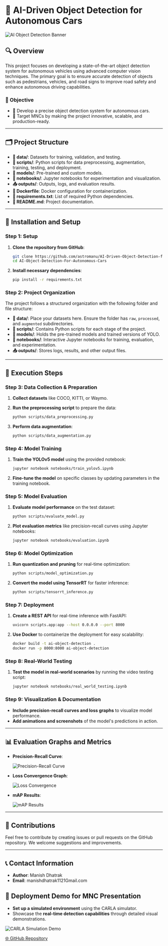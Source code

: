 # 🚗 **AI-Driven Object Detection for Autonomous Cars**

![AI Object Detection Banner](https://via.placeholder.com/1200x400.png?text=AI+Driven+Object+Detection+for+Autonomous+Cars-)

## 🔍 Overview

This project focuses on developing a state-of-the-art object detection system for autonomous vehicles using advanced computer vision techniques. The primary goal is to ensure accurate detection of objects such as pedestrians, vehicles, and road signs to improve road safety and enhance autonomous driving capabilities.

### 🎯 Objective

- 🚀 Develop a precise object detection system for autonomous cars.
- 🎯 Target MNCs by making the project innovative, scalable, and production-ready.

---

## 🗂️ Project Structure

- **📂 data/**: Datasets for training, validation, and testing.
- **📜 scripts/**: Python scripts for data preprocessing, augmentation, training, testing, and deployment.
- **📁 models/**: Pre-trained and custom models.
- **📓 notebooks/**: Jupyter notebooks for experimentation and visualization.
- **📤 outputs/**: Outputs, logs, and evaluation results.
- **🐳 Dockerfile**: Docker configuration for containerization.
- **📄 requirements.txt**: List of required Python dependencies.
- **📖 README.md**: Project documentation.

---

## 🚀 Installation and Setup

### Step 1: Setup

1. **Clone the repository from GitHub**:

    ```bash
    git clone https://github.com/astromanu/AI-Driven-Object-Detection-for-Autonomous-Cars-.git
    cd AI-Object-Detection-For-Autonomous-Cars
    ```

2. **Install necessary dependencies**:

    ```bash
    pip install -r requirements.txt
    ```

### Step 2: Project Organization

The project follows a structured organization with the following folder and file structure:

- **📂 data/**: Place your datasets here. Ensure the folder has `raw`, `processed`, and `augmented` subdirectories.
- **📜 scripts/**: Contains Python scripts for each stage of the project.
- **📁 models/**: Holds the pre-trained models and trained versions of YOLO.
- **📓 notebooks/**: Interactive Jupyter notebooks for training, evaluation, and experimentation.
- **📤 outputs/**: Stores logs, results, and other output files.

---

## 🔧 Execution Steps

### Step 3: Data Collection & Preparation

1. **Collect datasets** like COCO, KITTI, or Waymo.

2. **Run the preprocessing script** to prepare the data:

    ```bash
    python scripts/data_preprocessing.py
    ```

3. **Perform data augmentation**:

    ```bash
    python scripts/data_augmentation.py
    ```

### Step 4: Model Training

1. **Train the YOLOv5 model** using the provided notebook:

    ```bash
    jupyter notebook notebooks/train_yolov5.ipynb
    ```

2. **Fine-tune the model** on specific classes by updating parameters in the training notebook.

### Step 5: Model Evaluation

1. **Evaluate model performance** on the test dataset:

    ```bash
    python scripts/evaluate_model.py
    ```

2. **Plot evaluation metrics** like precision-recall curves using Jupyter notebooks:

    ```bash
    jupyter notebook notebooks/evaluation.ipynb
    ```


### Step 6: Model Optimization

1. **Run quantization and pruning** for real-time optimization:

    ```bash
    python scripts/model_optimization.py
    ```

2. **Convert the model using TensorRT** for faster inference:

    ```bash
    python scripts/tensorrt_inference.py
    ```

### Step 7: Deployment

1. **Create a REST API** for real-time inference with FastAPI:

    ```bash
    uvicorn scripts.app:app --host 0.0.0.0 --port 8000
    ```

2. **Use Docker** to containerize the deployment for easy scalability:

    ```bash
    docker build -t ai-object-detection .
    docker run -p 8000:8000 ai-object-detection
    ```

### Step 8: Real-World Testing

1. **Test the model in real-world scenarios** by running the video testing script:

    ```bash
    jupyter notebook notebooks/real_world_testing.ipynb
    ```

### Step 9: Visualization & Documentation

- **Include precision-recall curves and loss graphs** to visualize model performance.
- **Add animations and screenshots** of the model's predictions in action.

---

## 📊 Evaluation Graphs and Metrics

- **Precision-Recall Curve**:

  ![Precision-Recall Curve](https://via.placeholder.com/800x400.png?text=Precision-Recall+Curve)

- **Loss Convergence Graph**:

  ![Loss Convergence](https://via.placeholder.com/800x400.png?text=Loss+Convergence)

- **mAP Results**:

  ![mAP Results](https://via.placeholder.com/800x400.png?text=mAP+Results)

---

## 🤝 Contributions

Feel free to contribute by creating issues or pull requests on the GitHub repository. We welcome suggestions and improvements.

---

## 📞 Contact Information

- **Author**: Manish Dhatrak
- **Email**: manishdhatrak1121Gmail.com

## 🏁 Deployment Demo for MNC Presentation

- **Set up a simulated environment** using the CARLA simulator.
- Showcase the **real-time detection capabilities** through detailed visual demonstrations.

![CARLA Simulation Demo](https://via.placeholder.com/1200x600.png?text=CARLA+Simulation+Demo)


[🌐 GitHub Repository](https://github.com/astromanu007/AI-Driven-Object-Detection-for-Autonomous-Cars-)



